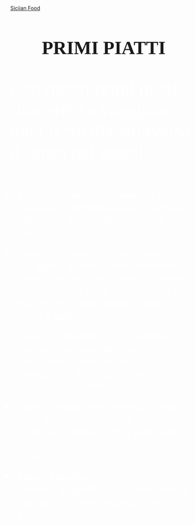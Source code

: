 <html lang="en">
  <head>
    <meta charset="utf-8">
		<meta name="viewport" content="width=device-width, initial-scale=1, shrink-to-fit=no">
    <style type="text/css">
		h1 {text-align: center;
			font-size: 50px;
			font-family: freestyle script;}
	ul { font-family:helvetica;
	padding: 10px 10px 10px 10px;
	color: white; }
	li{padding: 10px 10px 10px 10px;
		font-size: 30px;
		font-family: freestyle script;}
	p{font-family: freestyle script; font-size: 50px; color: white;}
	</style>
  <body>
    <body background="https://acicastelloonline.files.wordpress.com/2017/03/agrumi-siciliani.jpg">

<title>PRIMI PIATTI</title>
 <div class="container">         
       <div class="row">
         <div class="navbar navbar-invers">
            <div class="navbar-header">
                <a href="#" class="navbar-brand">Siciian Food</a>
            </div>
          </div>
        </div>
      </div>          
    <h1> PRIMI PIATTI</h1>
    <P>Con questi primi piatti riuscerete a viaggiare tutta la Sicilia attraverso il senso del gusto!</P>
    <ul>
    	<li>Pasta alla norma: iniziamo con un classico, è composta dalle melanzane, dalla salsa di pomodoro e ricotta salata.</li>
    	<li>Pasta con i tenerumi: i tenerumi sono le fogliee i germogli delle zucchina bianca, sottile e molto tener. La pasta con i tenerumi è una minestra e tra gli ingredienti ci sono anche pomodori pelati e aglio.</li>
    	<li>Pasta con le sarde: Gli ingredienti di questa tipica pasta sicilianan sono: finocchietto,sarde fresche, uvetta,filetti di acciuga,1 cipolla, zafferano in polvere, sale e pepe.</li>
    	<li>Pasta n'casciata:maccheroni, 2 uova sode, melanzana,proscitto cotto,caciocavallo fresco, passata di pomodoro,basilico, pangrattato, sale e pepe.</li>
    	<li>Pasta cà muddica atturrata:spaghetti,aglio,peperoncino,pangrattato,olio evo,acciughe,sale e pepe nero.</li>	
    	<style type="text/css">
		</body>
	</html>
